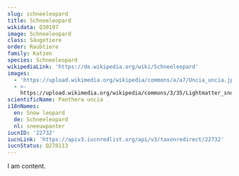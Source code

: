 ```yaml
---
slug: schneeleopard
title: Schneeleopard
wikidata: Q30197
image: Schneeleopard
class: Säugetiere
order: Raubtiere
family: Katzen
species: Schneeleopard
wikipediaLink: 'https://de.wikipedia.org/wiki/Schneeleopard'
images:
  - 'https://upload.wikimedia.org/wikipedia/commons/a/a7/Uncia_uncia.jpg'
  - >-
    https://upload.wikimedia.org/wikipedia/commons/3/35/Lightmatter_snowleopard.jpg
scientificName: Panthera uncia
i18nNames:
  en: Snow leopard
  de: Schneeleopard
  nl: sneeuwpanter
iucnID: '22732'
iucnLink: 'https://apiv3.iucnredlist.org/api/v3/taxonredirect/22732'
iucnStatus: Q278113
---
```


I am content.
